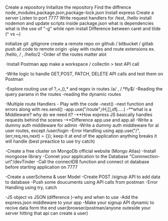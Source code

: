 Create a repository
Initailize the repository
Find the diffrence node_modules,package.json,package-lock.json
Install express
Create a server
Listen to port 7777
Write request handlers for /test, /hello
install nodemon and update scripts inside package.json
what is dependencies
what is the use of "-g" while npm install
Difference between caret and tilde (^ vs ~)

initialize git
.gitignore
create a remote repo on github / bitbucket / gitlab
push all code to remote origin
-play with routes and route extensions ex. /hello, / , /hello/2
-Order of the routes matter alot

-Install Postman app make a workspace / collectin > test API call

-Write logic to handle GET,POST, PATCH, DELETE API calls and test them on Postman

-Explore routing use of ?,+,(),* and regex in routes /a/ , /.*fly$/
-Reading the query params in the routes
-reading the dynamic routes

-Multiple route Handlers - Play with the code
-next()
-next function and errors along with res.send()
-app.use("/route",rH,[],dfj.....) -**what is a Middleware? why do we need it? -**How express JS basically handles requests behind the scenes
-\*\*Difference app.use and app.all
-Write a dummy auth middleware for admin
-Write a dummy auth middleware for al user routes, except /user/login
-Error Handling using app.use("/",(err,req,res,next) = {}); keep it at end of the application anything breaks it will handle (best preactice to use try catch)

-Create a free cluster on MongoDb official website (Mongo Atlas)
-Install mongoose library
-Connet your application to the Database "Connnection-url"/devTinder
-Call the connectDB function and connect ot database before starting application on 7777

-Create a userSchema & user Model
-Create POST /signup API to add data to database
-Push some doucuments using API calls from postman
-Error Handling using try, catch

-JS object vs JSON (difference )-why and when to use
-Add the express.json middleware to your app
-Make your signup API dynamic to recive data form the end user(browser/postman/anyone outeside your server hitting that api can create a user)
